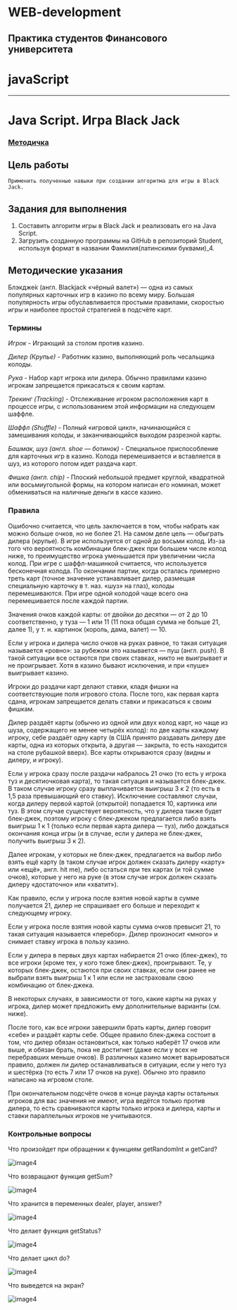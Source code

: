 # WEB-development


## Практика студентов Финансового университета


# javaScript
__________________________________________



# Java Script. Игра Black Jack

### [Методичка](https://docs.google.com/document/d/1IkshSUprLN6kPMoTX4wv8Y_4PSweQluf/edit#)


## Цель работы

    Применить полученные навыки при создании алгоритма для игры в Black Jack.

## Задания для выполнения
1. Составить алгоритм игры в Black Jack и реализовать его на Java Script.
2. Загрузить созданную программы на GitHub в репозиторий Student, используя формат в названии Фамилия(латинскими буквами)_4.


## Методические указания
Блэкдже́к (англ. Blackjack «чёрный валет») — одна из самых популярных карточных игр в казино по всему миру. Большая популярность игры обуславливается простыми правилами, скоростью игры и наиболее простой стратегией в подсчёте карт. 

### Термины
*Игрок* - Играющий за столом против казино.

*Дилер (Крупье)* - Работник казино, выполняющий роль чесальщика колоды.

*Рука* - Набор карт игрока или дилера. Обычно правилами казино игрокам запрещается прикасаться к своим картам.

*Трекинг (Tracking)* - Отслеживание игроком расположения карт в процессе игры, с использованием этой информации на следующем шаффле.

*Шаффл (Shuffle)* - Полный «игровой цикл», начинающийся с замешивания колоды, и заканчивающийся выходом разрезной карты.

*Башмак, шуз (англ. shoe — ботинок)* - Специальное приспособление для карточных игр в казино. Колода перемешивается и вставляется в шуз, из которого потом идет раздача карт. 

*Фишка (англ. chip)* - Плоский небольшой предмет круглой, квадратной или восьмиугольной формы, на котором написан его номинал, может обмениваться на наличные деньги в кассе казино.


### Правила

Ошибочно считается, что цель заключается в том, чтобы набрать как можно больше очков, но не более 21. На самом деле цель — обыграть дилера (крупье). В игре используется от одной до восьми колод. Из-за того что вероятность комбинации блек-джек при большем числе колод ниже, то преимущество игрока уменьшается при увеличении числа колод. При игре с шаффл-машинкой считается, что используется бесконечная колода. По окончании партии, когда осталась примерно треть карт (точное значение устанавливает дилер, размещая специальную карточку в т. наз. «шуз» на глаз), колоды перемешиваются. При игре одной колодой чаще всего она перемешивается после каждой партии.

Значения очков каждой карты: от двойки до десятки — от 2 до 10 соответственно, у туза — 1 или 11 (11 пока общая сумма не больше 21, далее 1), у т. н. картинок (король, дама, валет) — 10.

Если у игрока и дилера число очков на руках равное, то такая ситуация называется «ровно»: за рубежом это называется — пуш (англ. push). В такой ситуации все остаются при своих ставках, никто не выигрывает и не проигрывает. Хотя в казино бывают исключения, и при «пуше» выигрывает казино.

Игроки до раздачи карт делают ставки, кладя фишки на соответствующие поля игрового стола. После того, как первая карта сдана, игрокам запрещается делать ставки и прикасаться к своим фишкам.

Дилер раздаёт карты (обычно из одной или двух колод карт, но чаще из шуза, содержащего не менее четырёх колод): по две карты каждому игроку, себе раздаёт одну карту (в США принято раздавать дилеру две карты, одна из которых открыта, а другая — закрыта, то есть находится на столе рубашкой вверх). Все карты открываются сразу (видны и дилеру, и игроку).

Если у игрока сразу после раздачи набралось 21 очко (то есть у игрока туз и десятиочковая карта), то такая ситуация и называется блек-джек. В таком случае игроку сразу выплачивается выигрыш 3 к 2 (то есть в 1,5 раза превышающий его ставку). Исключение составляют случаи, когда дилеру первой картой (открытой) попадается 10, картинка или туз. В этом случае существует вероятность, что у дилера также будет блек-джек, поэтому игроку с блек-джеком предлагается либо взять выигрыш 1 к 1 (только если первая карта дилера — туз), либо дождаться окончания конца игры (и в случае, если у дилера не блек-джек, получить выигрыш 3 к 2). 

Далее игрокам, у которых не блек-джек, предлагается на выбор либо взять ещё карту (в таком случае игрок должен сказать дилеру «карту» или «ещё», англ. hit me), либо остаться при тех картах (и той сумме очков), которые у него на руке (в этом случае игрок должен сказать дилеру «достаточно» или «хватит»). 

Как правило, если у игрока после взятия новой карты в сумме получается 21, дилер не спрашивает его больше и переходит к следующему игроку.

Если у игрока после взятия новой карты сумма очков превысит 21, то такая ситуация называется «перебор». Дилер произносит «много» и снимает ставку игрока в пользу казино.

Если у дилера в первых двух картах набирается 21 очко (блек-джек), то все игроки (кроме тех, у кого тоже блек-джек), проигрывают. Те, у которых блек-джек, остаются при своих ставках, если они ранее не выбрали взять выигрыш 1 к 1 или если не застраховали свою комбинацию от блек-джека.

В некоторых случаях, в зависимости от того, какие карты на руках у игрока, дилер может предложить ему дополнительные варианты (см. ниже).

После того, как все игроки завершили брать карты, дилер говорит «себе» и раздаёт карты себе. Общее правило блек-джека состоит в том, что дилер обязан остановиться, как только наберёт 17 очков или выше, и обязан брать, пока не достигнет (даже если у всех не перебравших меньше очков). В различных казино может варьироваться правило, должен ли дилер останавливаться в ситуации, если у него туз и шестёрка (то есть 7 или 17 очков на руке). Обычно это правило написано на игровом столе.

При окончательном подсчёте очков в конце раунда карты остальных игроков для вас значения не имеют, игра ведётся только против дилера, то есть сравниваются карты только игрока и дилера, карты и ставки параллельных игроков не учитываются.

### Контрольные вопросы
Что произойдет при обращении к функциям getRandomInt и getCard?

![image4](images/image2.png "image4") 


Что возвращают функция getSum?

![image4](images/image4.png "image4") 

Что хранится в переменных dealer, player, answer?

![image4](images/image3.png "image4") 


Что делает функция getStatus?

![image4](images/image6.png "image4") 


Что делает цикл do?

![image4](images/image5.png "image4") 

Что выведется на экран?

![image4](images/image1.png "image4") 


